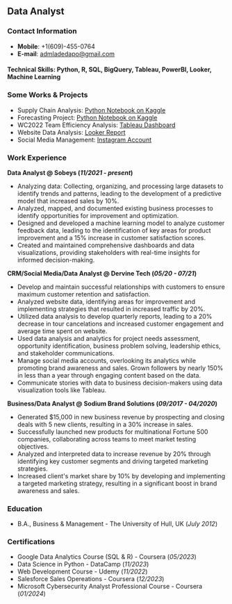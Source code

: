 ## Data Analyst

### Contact Information
- **Mobile**: +1(609)-455-0764
- **E-mail**: admladedapo@gmail.com

#### Technical Skills: Python, R, SQL, BigQuery, Tableau, PowerBI, Looker, Machine Learning

### Some Works & Projects
- Supply Chain Analysis: [Python Notebook on Kaggle](https://www.kaggle.com/ademolaadedapo/supply-chain-analysis-project)
- Forecasting Project: [Python Notebook on Kaggle](https://www.kaggle.com/ademolaadedapo/forecasting-project)
- WC2022 Team Efficiency Analysis: [Tableau Dashboard](https://public.tableau.com/views/WC2022TeamEfficiency/Dashboard1?:language=en-US&:display_count=n&:origin=viz_share_link)
- Website Data Analysis: [Looker Report](Davido_Music_Worldwide_(DMW)_Report.pdf)
- Social Media Management: [Instagram Account](https://www.instagram.com/dervinetech?igsh=dHFqMnY2NmpxOXE1)

  

### Work Experience
**Data Analyst @ Sobeys (_11/2021 - present_)**
- Analyzing data: Collecting, organizing, and processing large datasets to identify trends and patterns, leading to the development of a predictive model that increased sales by 10%.
- Analyzed, mapped, and documented existing business processes to identify opportunities for improvement and optimization.
- Designed and developed a machine learning model to analyze customer feedback data, leading to the identification of key areas for product improvement and a 15% increase in customer satisfaction scores.
- Created and maintained comprehensive dashboards and data visualizations, providing stakeholders with real-time insights for informed decision-making.

**CRM/Social Media/Data Analyst @ Dervine Tech (_05/20 - 07/21_)**
- Develop and maintain successful relationships with customers to ensure maximum customer retention and satisfaction.
- Analyzed website data, identifying areas for improvement and implementing strategies that resulted in increased traffic by 20%.
- Utilized data analysis to develop quarterly reports, leading to a 20% decrease in tour cancelations and increased customer engagement and average time spent on website.
- Used data analysis and analytics for project needs assessment, opportunity identification, business problem solving, leadership ethics, and stakeholder communications.
- Manage social media accounts, overlooking its analytics while promoting brand awareness and sales. Grown followers by nearly 150% in less than a year through engaging content based on the data.
- Communicate stories with data to business decision-makers using data visualization tools like Tableau.

**Business/Data Analyst @ Sodium Brand Solutions (_09/2017 - 04/2020_)**
- Generated $15,000 in new business revenue by prospecting and closing deals with 5 new clients, resulting in a 30% increase in sales.
- Successfully launched new products for multinational Fortune 500 companies, collaborating across teams to meet market testing objectives.
- Analyzed and interpreted data to increase revenue by 20% through identifying key customer segments and driving targeted marketing strategies.
- Increased client's market share by 10% by developing and implementing a targeted marketing strategy, resulting in a significant boost in brand awareness and sales.


### Education
- B.A., Business & Management - The University of Hull, UK (_July 2012_)


### Certifications
- Google Data Analytics Course (SQL & R) - Coursera (_05/2023_)
- Data Science in Python - DataCamp (_11/2023_)
- Web Development Course - Udemy (_11/2022_)
- Salesforce Sales Opereations - Coursera (_12/2023_)
- Microsoft Cybersecurity Analyst Professional Course - Coursera (_01/2024_)
